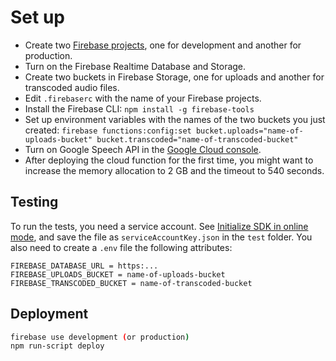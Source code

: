 # Set up

- Create two [Firebase projects](https://console.firebase.google.com/), one for development and another for production.
- Turn on the Firebase Realtime Database and Storage.
- Create two buckets in Firebase Storage, one for uploads and another for transcoded audio files.
- Edit `.firebaserc` with the name of your Firebase projects.
- Install the Firebase CLI: `npm install -g firebase-tools`
- Set up environment variables with the names of the two buckets you just created: `firebase functions:config:set bucket.uploads="name-of-uploads-bucket" bucket.transcoded="name-of-transcoded-bucket"`
- Turn on Google Speech API in the [Google Cloud console](https://console.cloud.google.com).
- After deploying the cloud function for the first time, you might want to increase the memory allocation to 2 GB and the timeout to 540 seconds.

## Testing

To run the tests, you need a service account. See [Initialize SDK in online mode](https://firebase.google.com/docs/functions/unit-testing#initializing), and save the file as `serviceAccountKey.json` in the `test` folder. You also need to create a `.env` file the following attributes:

```
FIREBASE_DATABASE_URL = https:...
FIREBASE_UPLOADS_BUCKET = name-of-uploads-bucket
FIREBASE_TRANSCODED_BUCKET = name-of-transcoded-bucket
```

## Deployment

```sh
firebase use development (or production)
npm run-script deploy
```
